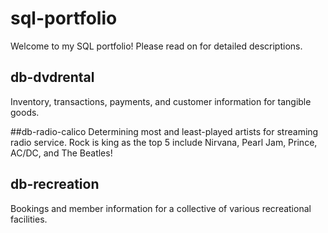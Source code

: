 # sql-portfolio
Welcome to my SQL portfolio! Please read on for detailed descriptions.

## db-dvdrental
Inventory, transactions, payments, and customer information for tangible goods.

##db-radio-calico
Determining most and least-played artists for streaming radio service. Rock is king as the top 5 include Nirvana, Pearl Jam, Prince, AC/DC, and The Beatles!

## db-recreation
Bookings and member information for a collective of various recreational facilities.
